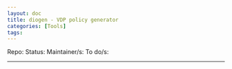 ```yaml
---
layout: doc
title: diogen - VDP policy generator
categories: [Tools]
tags: 
---
```

Repo:
Status:
Maintainer/s: 
To do/s:

---